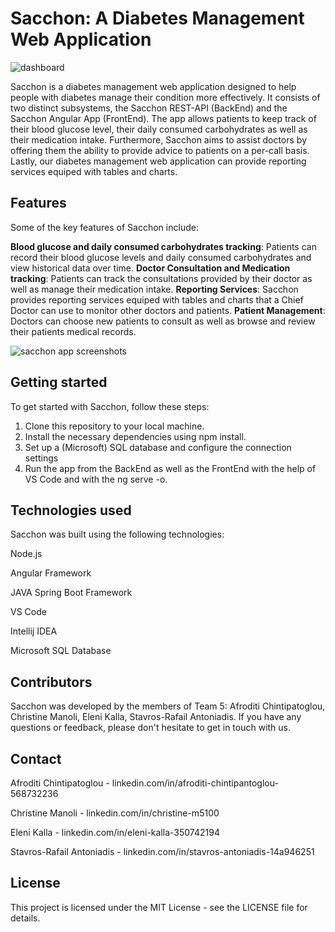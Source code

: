 # Sacchon: A Diabetes Management Web Application

![dashboard](https://user-images.githubusercontent.com/64464819/222736958-edb79dc3-4948-4cc9-80d3-75c20211f58c.PNG)



Sacchon is a diabetes management web application designed to help people with diabetes manage their condition more effectively. It consists of two distinct subsystems, the Sacchon REST-API (BackEnd) and the Sacchon Angular App (FrontEnd).
The app allows patients to keep track of their blood glucose level, their daily consumed carbohydrates as well as their medication intake. 
Furthermore, Sacchon aims to assist doctors by offering them the ability to provide advice to patients on a per-call basis. 
Lastly, our diabetes management web application can provide reporting services equiped with tables and charts.


## Features
Some of the key features of Sacchon include:

**Blood glucose and daily consumed carbohydrates tracking**: Patients can record their blood glucose levels and daily consumed carbohydrates 
and view historical data over time.
**Doctor Consultation and Medication tracking**: Patients can track the consultations provided by their doctor as well as manage their medication intake.
**Reporting Services**: Sacchon provides reporting services equiped with tables and charts that a Chief Doctor can use to monitor other doctors and patients.
**Patient Management**: Doctors can choose new patients to consult as well as browse and review their patients medical records.

![sacchon app screenshots](https://user-images.githubusercontent.com/64464819/222738143-4cc5824a-69f6-400a-935c-8770e397efcc.png)


## Getting started
To get started with Sacchon, follow these steps:

1. Clone this repository to your local machine.
2. Install the necessary dependencies using npm install.
3. Set up a (Microsoft) SQL database and configure the connection settings
4. Run the app from the BackEnd as well as the FrontEnd with the help of VS Code and with the ng serve -o.


## Technologies used
Sacchon was built using the following technologies:

Node.js

Angular Framework

JAVA Spring Boot Framework

VS Code

Intellij IDEA

Microsoft SQL Database


## Contributors
Sacchon was developed by the members of Team 5: Afroditi Chintipatoglou, Christine Manoli, Eleni Kalla, Stavros-Rafail Antoniadis.
If you have any questions or feedback, please don't hesitate to get in touch with us.


## Contact
Afroditi Chintipatoglou - linkedin.com/in/afroditi-chintipantoglou-568732236

Christine Manoli - linkedin.com/in/christine-m5100

Eleni Kalla - linkedin.com/in/eleni-kalla-350742194

Stavros-Rafail Antoniadis - linkedin.com/in/stavros-antoniadis-14a946251


## License
This project is licensed under the MIT License - see the LICENSE file for details.
